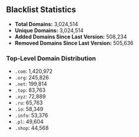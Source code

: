 ## Blacklist Statistics

- **Total Domains:** 3,024,514
- **Unique Domains:** 3,024,514
- **Added Domains Since Last Version:** 508,234
- **Removed Domains Since Last Version:** 505,636

### Top-Level Domain Distribution

-  `.com`: 1,420,972
-  `.org`: 245,826
-  `.net`: 199,814
-  `.top`: 83,763
-  `.xyz`: 72,889
-  `.ru`: 65,763
-  `.io`: 58,349
-  `.info`: 53,376
-  `.pl`: 49,604
-  `.shop`: 44,568
